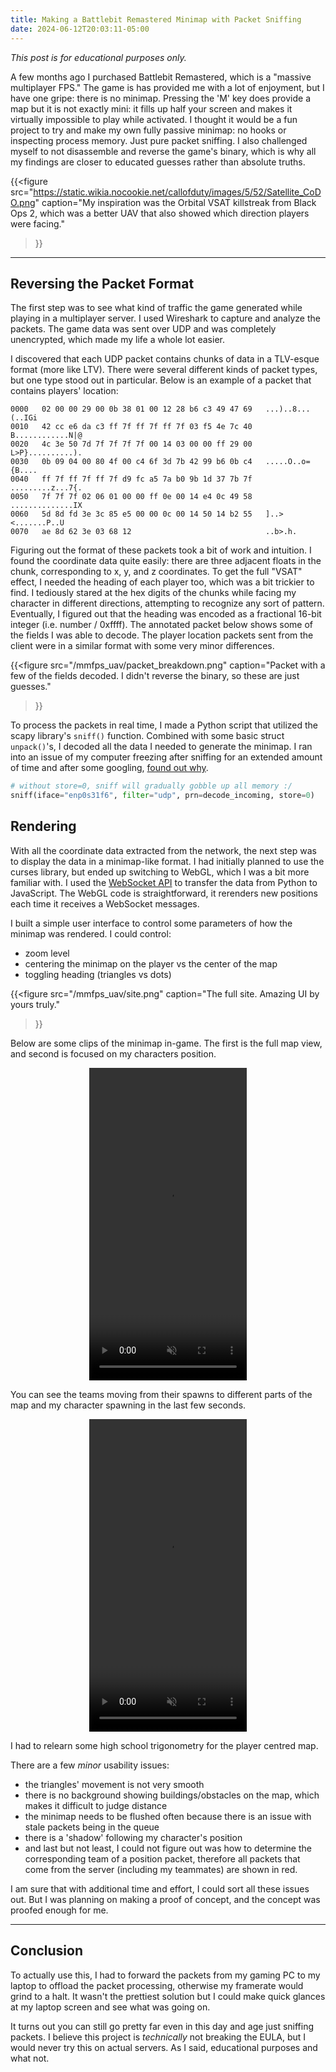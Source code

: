 ```yaml
---
title: Making a Battlebit Remastered Minimap with Packet Sniffing
date: 2024-06-12T20:03:11-05:00
---
```


*This post is for educational purposes only.*

A few months ago I purchased Battlebit Remastered, which is a "massive multiplayer FPS." The game is has provided me with a lot of enjoyment, but I have one gripe: there is no minimap. Pressing the 'M' key does provide a map but it is not exactly mini: it fills up half your screen and makes it virtually impossible to play while activated. I thought it would be a fun project to try and make my own fully passive minimap: no hooks or inspecting process memory. Just pure packet sniffing. I also challenged myself to not disassemble and reverse the game's binary, which is why all my findings are closer to educated guesses rather than absolute truths.


{{<figure 
	src="https://static.wikia.nocookie.net/callofduty/images/5/52/Satellite_CoDO.png"
	caption="My inspiration was the Orbital VSAT killstreak from Black Ops 2, which was a better UAV that also showed which direction players were facing."
>}}

---

## Reversing the Packet Format

The first step was to see what kind of traffic the game generated while playing in a multiplayer server. I used Wireshark to capture and analyze the packets. The game data was sent over UDP and was completely unencrypted, which made my life a whole lot easier.


I discovered that each UDP packet contains chunks of data in a TLV-esque format (more like LTV). There were several different kinds of packet types, but one type stood out in particular. Below is an example of a packet that contains players' location:
```
0000   02 00 00 29 00 0b 38 01 00 12 28 b6 c3 49 47 69   ...)..8...(..IGi
0010   42 cc e6 da c3 ff 7f ff 7f ff 7f 03 f5 4e 7c 40   B............N|@
0020   4c 3e 50 7d 7f 7f 7f 7f 00 14 03 00 00 ff 29 00   L>P}..........).
0030   0b 09 04 00 80 4f 00 c4 6f 3d 7b 42 99 b6 0b c4   .....O..o={B....
0040   ff 7f ff 7f ff 7f d9 fc a5 7a b0 9b 1d 37 7b 7f   .........z...7{.
0050   7f 7f 7f 02 06 01 00 00 ff 0e 00 14 e4 0c 49 58   ..............IX
0060   5d 8d fd 3e 3c 85 e5 00 00 0c 00 14 50 14 b2 55   ]..><.......P..U
0070   ae 8d 62 3e 03 68 12                              ..b>.h.
```

Figuring out the format of these packets took a bit of work and intuition. I found the coordinate data quite easily: there are three adjacent floats in the chunk, corresponding to x, y, and z coordinates. To get the full "VSAT" effect, I needed the heading of each player too, which was a bit trickier to find. I tediously stared at the hex digits of the chunks while facing my character in different directions, attempting to recognize any sort of pattern. Eventually, I figured out that the heading was encoded as a fractional 16-bit integer (i.e. number / 0xffff). The annotated packet below shows some of the fields I was able to decode. The player location packets sent from the client were in a similar format with some very minor differences.

{{<figure 
	src="/mmfps_uav/packet_breakdown.png"
	caption="Packet with a few of the fields decoded. I didn't reverse the binary, so these are just guesses."
>}}

To process the packets in real time, I made a Python script that utilized the scapy library's `sniff()` function. Combined with some basic struct `unpack()`'s, I decoded all the data I needed to generate the minimap. I ran into an issue of my computer freezing after sniffing for an extended amount of time and after some googling, [found out why](https://stackoverflow.com/a/31263464).

```py
# without store=0, sniff will gradually gobble up all memory :/
sniff(iface="enp0s31f6", filter="udp", prn=decode_incoming, store=0)
```

## Rendering

With all the coordinate data extracted from the network, the next step was to display the data in a minimap-like format. I had initially planned to use the curses library, but ended up switching to WebGL, which I was a bit more familiar with. I used the [WebSocket API](https://developer.mozilla.org/en-US/docs/Web/API/WebSockets_API) to transfer the data from Python to JavaScript. The WebGL code is straightforward, it rerenders new positions each time it receives a WebSocket messages.

I built a simple user interface to control some parameters of how the minimap was rendered. I could control:
- zoom level
- centering the minimap on the player vs the center of the map
- toggling heading (triangles vs dots)

{{<figure 
	src="/mmfps_uav/site.png"
	caption="The full site. Amazing UI by yours truly."
>}}

Below are some clips of the minimap in-game. The first is the full map view, and second is focused on my characters position.

<video width="500" height="500" controls muted style="display: block; margin-left: auto; margin-right: auto; width: 50%;">
	<source src="/mmfps_uav/spawning_in.mp4" type="video/mp4">
	Your browser does not support the video tag.
</video>

You can see the teams moving from their spawns to different parts of the map and my character spawning in the last few seconds.

<video width="500" height="500" controls muted style="display: block; margin-left: auto; margin-right: auto; width: 50%;">
	<source src="/mmfps_uav/in_game.mp4" type="video/mp4">
	Your browser does not support the video tag.
</video>

I had to relearn some high school trigonometry for the player centred map.

There are a few *minor* usability issues: 
- the triangles' movement is not very smooth
- there is no background showing buildings/obstacles on the map, which makes it difficult to judge distance
- the minimap needs to be flushed often because there is an issue with stale packets being in the queue
- there is a 'shadow' following my character's position
- and last but not least, I could not figure out was how to determine the corresponding team of a position packet, therefore all packets that come from the server (including my teammates) are shown in red.

I am sure that with additional time and effort, I could sort all these issues out. But I was planning on making a proof of concept, and the concept was proofed enough for me.

---

## Conclusion

To actually use this, I had to forward the packets from my gaming PC to my laptop to offload the packet processing, otherwise my framerate would grind to a halt. It wasn't the prettiest solution but I could make quick glances at my laptop screen and see what was going on.

It turns out you can still go pretty far even in this day and age just sniffing packets. I believe this project is *technically* not breaking the EULA, but I would never try this on actual servers. As I said, educational purposes and what not.
